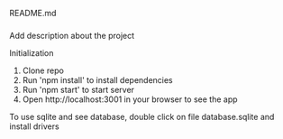 README.md

###
Add description about the project


Initialization

1. Clone repo
2. Run 'npm install' to install dependencies
3. Run 'npm start' to start server
4. Open http://localhost:3001 in your browser to see the app

To use sqlite and see database, double click on file
database.sqlite and install drivers